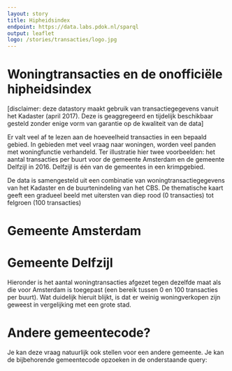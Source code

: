 ```yaml
---
layout: story
title: Hipheidsindex
endpoint: https://data.labs.pdok.nl/sparql
output: leaflet
logo: /stories/transacties/logo.jpg
---
```


# Woningtransacties en de onofficiële hipheidsindex
[disclaimer: deze datastory maakt gebruik van transactiegegevens vanuit het Kadaster (april 2017). Deze is geaggregeerd en tijdelijk beschikbaar gesteld zonder enige vorm van garantie op de kwaliteit van de data]

Er valt veel af te lezen aan de hoeveelheid transacties in een bepaald gebied. In gebieden met veel vraag naar woningen, worden veel panden met woningfunctie verhandeld. Ter illustratie hier twee voorbeelden: het aantal transacties per buurt voor de gemeente Amsterdam en de gemeente Delfzijl in 2016. Delfzijl is één van de gemeentes in een krimpgebied.

De data is samengesteld uit een combinatie van woningtransactiegegevens van het Kadaster en de buurtenindeling van het CBS. De thematische kaart geeft een gradueel beeld met uitersten van diep rood (0 transacties) tot felgroen (100 transacties)

# Gemeente Amsterdam
<div data-query data-query-sparql="amsterdam-hipheid.rq">
</div>

# Gemeente Delfzijl
Hieronder is het aantal woningtransacties afgezet tegen dezelfde maat als die voor Amsterdam is toegepast (een bereik tussen 0 en 100 transacties per buurt). Wat duidelijk hieruit blijkt, is dat er weinig woningverkopen zijn geweest in vergelijking met een grote stad.
<div data-query data-query-sparql="delfzijl-hipheid.rq">
</div>

# Andere gemeentecode?
Je kan deze vraag natuurlijk ook stellen voor een andere gemeente. Je kan de bijbehorende gemeentecode opzoeken in de onderstaande query:

<div data-query data-query-output="table" data-query-sparql="gemeente-lookup.rq">
</div>
